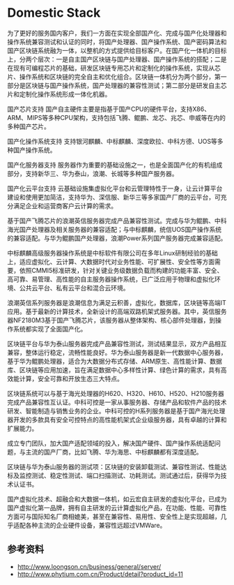 # Domestic Stack

为了更好的服务国内客户，我们一方面在实现全部国产化、完成与国产化处理器和操作系统兼容测试和认证的同时，将国产处理器、国产操作系统、国产密码算法和国产区块链系统融为一体，以整机的方式提供给目标客户。在国产化一体机的目标上，分两个层次：一是自主国产区块链与国产处理器、国产操作系统的搭配；二是在现有可编程芯片的基础，研发区块链专用芯片和定制化的操作系统，实现从芯片、操作系统和区块链的完全自主和优化组合。区块链一体机分为两个部分，第一部分是区块链与国产操作系统，国产处理器的兼容性测试；第二部分是研发自主芯片和定制化操作系统形成一体化机器。

国产芯片支持
国产自主硬件主要是指基于国产CPU的硬件平台，支持X86、ARM、MIPS等多种CPU架构，支持包括飞腾、鲲鹏、龙芯、兆芯、申威等在内的多种国产芯片。

国产化操作系统支持
支持银河麒麟、中标麒麟、深度欧拉、中科方德、UOS等多种国产操作系统。

国产化服务器支持
服务器作为重要的基础设施之一，也是全面国产化的有机组成部分，支持新华三、华为泰山，浪潮、长城等多种国产服务器。

国产化云平台支持
云基础设施集虚拟化平台和云管理特性于一身，让云计算平台建设和使用更加简洁，支持华为、深信服、新华三等多家国产厂商的云平台，可充分满足企业和运营商客户云计算的需求。

基于国产飞腾芯片的浪潮英信服务器完成产品兼容性测试。完成与华为鲲鹏、中科海光国产处理器及相关服务器的兼容适配；与中标麒麟，统信UOS国产操作系统的兼容适配。与华为鲲鹏国产处理器，浪潮Power系列国产服务器完成兼容适配。

中标麒麟高级服务器操作系统是中标软件有限公司在多年Linux研制经验的基础上，适应虚拟化、云计算、大数据时代对业务性能、可扩展性、安全性等方面需要，依照CMMI5标准研发，针对关键业务级数据负载而构建的功能丰富、安全、高可靠、易管理、高性能的自主服务器操作系统，已广泛应用于物理和虚拟化环境、公共云平台、私有云平台和混合云环境。

浪潮英信系列服务器是浪潮信息为满足云积善，虚拟化，数据库，区块链等高端IT应用。基于最新的计算技术，全新设计的高端双路机架式服务器。其中，英信服务器NF2180M3基于国产飞腾芯片，该服务器从整体架构、核心部件处理器，到操作系统都实现了全面国产化。

区块链平台与华为泰山服务器完成产品兼容性测试，测试结果显示，双方产品相互兼容，整体运行稳定，流畅性能良好。华为泰山服务器是新一代数据中心服务器，基于华为鲲鹏处理器，适合为大数据分布式存储、ARM原生、高性能计算、数据库、区块链等应用加速，旨在满足数据中心多样性计算、绿色计算的需求，具有高效能计算，安全可靠和开放生态三大特点。

区块链系统可以与基于海光处理器的H620、H320、H610、H520、H210服务器完成产品兼容性互认证。中科可控是一家从事服务器、存储产品和软件产品的技术研发、智能制造与销售业务的企业。中科可控的H系列服务器是基于国产海光处理器开发的多款具有安全可控特点的高性能机架式企业级服务器，具有卓越的计算和扩展能力。

成立专门团队，加大国产适配领域的投入，解决国产硬件、国产操作系统适配问题，与主流的国产厂商，比如飞腾、华为海思、中标麒麟都有深度适配。

区块链与华为泰山服务器的测试项：区块链的安装卸载测试、兼容性测试、性能达标及监控测试、稳定性测试、端口扫描测试、功耗测试。测试通过后，获得华为技术认证书。

国产虚拟化技术、超融合和大数据一体机，如云宏自主研发的虚拟化平台，已成为国产虚拟化第一品牌，拥有自主研发的云计算虚拟化产品，在功能、性能、可靠性方面可与国际知名厂商相媲美，甚至在兼容性、易用性、安全性上是实现超越，几乎适配各种主流的企业硬件设备，兼容性远超过VMWare。


## 参考资料

* http://www.loongson.cn/business/general/server/
* http://www.phytium.com.cn/Product/detail?product_id=11

